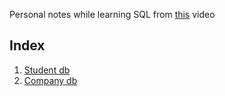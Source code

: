 ﻿Personal notes while learning SQL from [this](https://www.youtube.com/watch?v=HXV3zeQKqGY) video

## Index
1. [Student db](/1%20-%20student%20db/README.md)
2. [Company db](/2%20-%20company%20db/README.md)